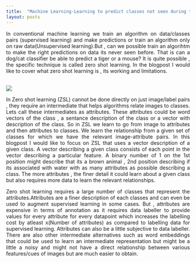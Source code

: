 ```yaml
---
title:  "Machine Learning-Learning to predict classes not seen during training"
layout: posts
---
```


<p style="text-align:justify">In conventional machine learning we train an algorithm on data/classes pairs (supervised learning) and make 
predictions or train an algorithm only on raw data(Unsupervised learning).But , can we possible train an algorihtm to make the right predictions on data its never seen before.
That is can a dog/cat classifier be able to predict a tiger or a mouse? It is quite possible , the specific technique is called zero shot learning. In the blogpost I would like to 
cover what zero shot learning is , its working and limitations.
</p>

<br />

<img src="https://csdl-images.computer.org/trans/tp/2016/07/figures/akata1-2487986.gif">

<br />

<p style="text-align:justify">In Zero shot learning (ZSL) cannot be done directly on just image/label pairs , they require an intermediate that helps algorithms relate images to classes. Lets call these intermediates as attributes. These attributes could be word vectors of the class , a sentance description of the class or a vector with description of the class. So in ZSL we learn to go from image to attributes and then attributes to classes. We learn the relationship from a given set of classes for which we have the relevant image-attribute pairs. In this blogpost I would like to focus on ZSL that uses a vector description of a given class. A vector describing a given class consists of each point in the vector describing a particular feature. A binary number of 1 on the 1st position might describe that its a brown animal , 2nd position describing if its associated with water with as many attributes as possible describing a class. The more attributes , the finer detail it could learn about a given class but also requires more data to learn the relevant relationships.</p>

<p style="text-align:justify">Zero shot learning requires a large number of classes that represent the attributes.Attributes are a finer description of each classes and can even be used to augment supervised learning in some cases. But , attributes are expensive in terms of annotation as it requires data labeller to provide values for every attribute for every datapoint which increases the labelling cost by atleast x(Number of attributes) as compared to labelling data for supervised learning. Attributes can also be a little subjective to data labeller. There are also other intermediate alternatives such as word embeddings that could be used to learn an intermediate representation but might be a little a noisy and might not have a direct relationship between various features/cues of images but are much easier to obtain.</p>
